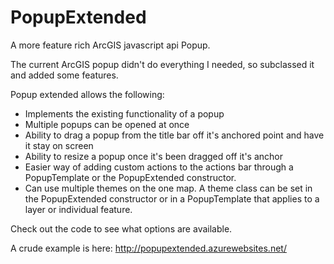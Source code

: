# PopupExtended
A more feature rich ArcGIS javascript api Popup.

The current ArcGIS popup didn't do everything I needed, so subclassed it and added some features.

Popup extended allows the following:
- Implements the existing functionality of a popup
- Multiple popups can be opened at once
- Ability to drag a popup from the title bar off it's anchored point and have it stay on screen
- Ability to resize a popup once it's been dragged off it's anchor
- Easier way of adding custom actions to the actions bar through a PopupTemplate or the PopupExtended constructor.
- Can use multiple themes on the one map. A theme class can be set in the PopupExtended constructor or in a PopupTemplate that applies to a layer or individual feature.

Check out the code to see what options are available.

A crude example is here:
http://popupextended.azurewebsites.net/



